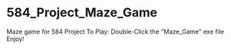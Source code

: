 # 584_Project_Maze_Game
Maze game for 584 Project
To Play:
Double-Click the "Maze_Game" exe file
Enjoy!
